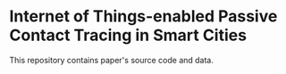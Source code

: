 # Internet of Things-enabled Passive Contact Tracing in Smart Cities 

This repository contains paper's source code and data.
